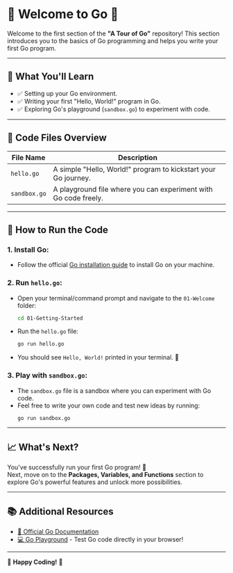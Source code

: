 # 🎉 Welcome to Go 🎉

Welcome to the first section of the **"A Tour of Go"** repository! This section introduces you to the basics of Go programming and helps you write your first Go program.

---

## 🌟 What You'll Learn

- ✅ Setting up your Go environment.
- ✅ Writing your first "Hello, World!" program in Go.
- ✅ Exploring Go's playground (`sandbox.go`) to experiment with code.

---

## 📂 Code Files Overview

| File Name    | Description                                                          |
|--------------|----------------------------------------------------------------------|
| `hello.go`   | A simple "Hello, World!" program to kickstart your Go journey.        |
| `sandbox.go` | A playground file where you can experiment with Go code freely.       |

---

## 🚀 How to Run the Code

### 1. **Install Go:**
   - Follow the official [Go installation guide](https://golang.org/doc/install) to install Go on your machine.

### 2. **Run `hello.go`:**
   - Open your terminal/command prompt and navigate to the `01-Welcome` folder:
     ```bash
     cd 01-Getting-Started
     ```
   - Run the `hello.go` file:
     ```bash
     go run hello.go
     ```
   - You should see `Hello, World!` printed in your terminal. 🎉

### 3. **Play with `sandbox.go`:**
   - The `sandbox.go` file is a sandbox where you can experiment with Go code.
   - Feel free to write your own code and test new ideas by running:
     ```bash
     go run sandbox.go
     ```

---

## 📈 What's Next?

You've successfully run your first Go program! 🎊  
Next, move on to the **Packages, Variables, and Functions** section to explore Go's powerful features and unlock more possibilities.

---

## 📚 Additional Resources

- [📖 Official Go Documentation](https://golang.org/doc/)
- [💻 Go Playground](https://play.golang.org/) - Test Go code directly in your browser!

---

🎉 **Happy Coding!** 🎉
